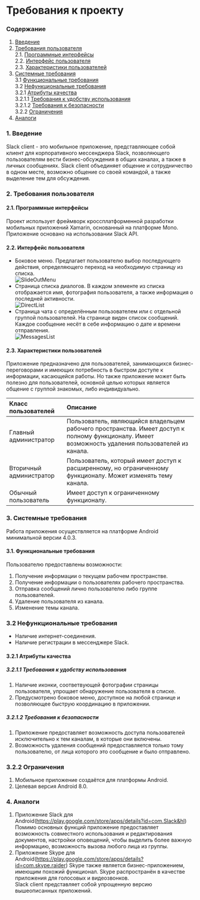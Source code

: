 ﻿# Требования к проекту
### Содержание
1. [Введение](#1)
2. [Требования пользователя](#2) <br>
  2.1. [Программные интерфейсы](#2.1) <br>
  2.2. [Интерфейс пользователя](#2.2) <br>
  2.3. [Характеристики пользователей](#2.3) <br>
3. [Системные требования](#3) <br>
  3.1 [Функциональные требования](#3.1) <br>
  3.2 [Нефункциональные требования](#3.2) <br>
    3.2.1 [Атрибуты качества](#3.2.1) <br>
      3.2.1.1 [Требования к удобству использования](#3.2.1.1) <br>
      3.2.1.2 [Требования к безопасности](#3.2.1.2) <br>
    3.2.2 [Ограничения](#3.2.2)
 4. [Аналоги](#4) <br>
  
### 1. Введение <a name="1"></a>
Slack client - это мобильное приложение, представляющее собой клиент для корпоративного мессенджера Slack, позволяющего пользователям вести бизнес-обсуждения в общих каналах, а также в личных сообщениях. Slack client объединяет общение и сотрудничество в одном месте, возможно общение со своей командой, а также выделение тем для обсуждения.

### 2. Требования пользователя <a name="2"></a>
#### 2.1. Программные интерфейсы <a name="2.1"></a>
Проект использует фреймворк кроссплатформенной разработки мобильных приложений Xamarin, основанный на платформе Mono. Приложение основано на использовании Slack API.
#### 2.2. Интерфейс пользователя <a name="2.2"></a>
- Боковое меню.
Предлагает пользователю выбор последующего действия, определяющего переход на необходимую страницу из списка. <br> 
  ![SlideOutMenu]( https://github.com/kateLap/SlackClient/blob/master/Images/Mockups/SlideOutMenu.png)
- Страница списка диалогов. 
В каждом элементе из списка отображается имя, фотография пользователя, а также информация о последней активности. <br>
  ![DirectList]( https://github.com/kateLap/SlackClient/blob/master/Images/Mockups/DirectList.png)
- Страница чата с определённым пользователем или с отдельной группой пользователей.
На странице виден список сообщений. Каждое сообщение несёт в себе информацию о дате и времени отправления. <br>
  ![MessagesList]( https://github.com/kateLap/SlackClient/blob/master/Images/Mockups/MessagesList.png)
  
#### 2.3. Характеристики пользователей <a name="2.3"></a>
Приложение предназначено для пользователей, занимающихся бизнес-переговорами и имеющих потребность в быстром доступе к информации, касающейся работы. Но также приложение может быть полезно для пользователей, основной целью которых является общение с группой знакомых, либо индивидуально.

| Класс пользователей | Описание |
|:---|:---|
| Главный администратор | Пользователь, являющийся владельцем рабочего пространства. Имеет доступ к полному функционалу. Имеет возможность удаления пользователей из канала.  |
| Вторичный администратор | Пользователь, который имеет доступ к расширенному, но ограниченному функционалу. Может изменять тему канала.|
| Обычный пользователь | Имеет доступ к ограниченному функционалу.

### 3. Системные требования <a name="3"></a>
Работа приложения осуществляется на платформе Android минимальной версии 4.0.3.
#### 3.1. Функциональные требования <a name="3.1"></a>
Пользователю предоставлены возможности:
  1. Получение информации о текущем рабочем пространстве.
  2. Получение информации о пользователях рабочего пространства.
  3. Отправка сообщений лично пользователю либо группе пользователей.
  4. Удаление пользователя из канала.
  5. Изменение темы канала.

### 3.2 Нефункциональные требования <a name="3.2"></a>
* Наличие интернет-соединения.
* Наличие регистрации в мессенджере Slack.

<a name="quality_attributes"/>

#### 3.2.1 Атрибуты качества <a name="3.2.1"></a>

<a name="requirements_for_ease_of_use"/>

##### 3.2.1.1 Требования к удобству использования <a name="3.2.1.1"></a>
1. Наличие иконки, соответвующей фотографии страницы пользователя, упрощает обнаружение пользователя в списке.
2. Предусмотрено боковое меню, доступное на любой странице и позволяющее быструю координацию в приложении.

<a name="security_requirements"/>

##### 3.2.1.2 Требования к безопасности <a name="3.2.1.2"></a>
1. Приложение предоставляет возможность доступа пользователей исключительно к тем каналам, в которые они включены.
2. Возможность удаления сообщений предоставляется только тому пользователю, от лица которого это сообщение и было отправлено.

### 3.2.2 Ограничения <a name="3.2.2"></a>
1. Мобильное приложение создаётся для платформы Android.
2. Целевая версия Android 8.0.

### 4. Аналоги <a name="4"></a>
1. Приложение Slack для Android(https://play.google.com/store/apps/details?id=com.Slack&hl)
Помимо основных функций приложение предоставляет возможность совместного использования и редактирования документов, настройки оповещений, чтобы выделить более важную информацию, возможность вызова любого лица из группы.
2. Приложение Skype для Android(https://play.google.com/store/apps/details?id=com.skype.raider)
Skype также является бизнес-приложением, имеющим похожий функционал.  Skype распространён в качестве приложения для голосовых и видеозвонков. </br>
   Slack client представляет собой упрощенную версию вышеописанных приложений.

